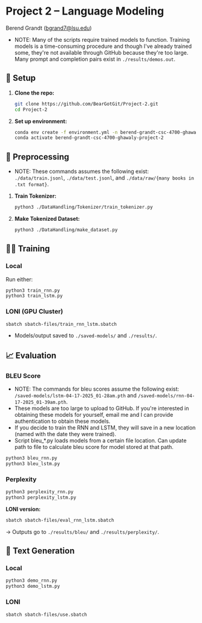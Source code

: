 # Project 2 – Language Modeling

Berend Grandt (bgrand7@lsu.edu)

* NOTE: Many of the scripts require trained models to function. Training models is a time-consuming procedure and though I've already trained some, they're not available through GitHub because they're too large. Many prompt and completion pairs exist in `./results/demos.out`.

## 🔧 Setup

1. **Clone the repo:**
   ```bash
   git clone https://github.com/BearGotGit/Project-2.git
   cd Project-2
   ```

2. **Set up environment:**
   ```bash
   conda env create -f environment.yml -n berend-grandt-csc-4700-ghawaly-project-2
   conda activate berend-grandt-csc-4700-ghawaly-project-2
   ```

## 🧼 Preprocessing
- NOTE: These commands assumes the following exist: `./data/train.jsonl`, `./data/test.jsonl`, and `./data/raw/{many books in .txt format}`.

1. **Train Tokenizer:**
   ```bash
   python3 ./DataHandling/Tokenizer/train_tokenizer.py
   ```

2. **Make Tokenized Dataset:**
   ```bash
   python3 ./DataHandling/make_dataset.py
   ```

## 🏋️‍♂️ Training

### Local
Run either:
```bash
python3 train_rnn.py
python3 train_lstm.py
```

### LONI (GPU Cluster)
  ```bash
  sbatch sbatch-files/train_rnn_lstm.sbatch
  ```
- Models/output saved to `./saved-models/` and `./results/`.

## 📈 Evaluation

### BLEU Score
- NOTE: The commands for bleu scores assume the following exist: `/saved-models/lstm-04-17-2025_01-28am.pth` and `/saved-models/rnn-04-17-2025_01-39am.pth`.
- These models are too large to upload to GitHub. If you're interested in obtaining these models for yourself, email me and I can provide authentication to obtain these models.
- If you decide to train the RNN and LSTM, they will save in a new location (named with the date they were trained). 
- Script bleu_*.py loads models from a certain file location. Can update path to file to calculate bleu score for model stored at that path. 

```bash
python3 bleu_rnn.py
python3 bleu_lstm.py
```

### Perplexity
```bash
python3 perplexity_rnn.py
python3 perplexity_lstm.py
```

**LONI version:**
```bash
sbatch sbatch-files/eval_rnn_lstm.sbatch
```
→ Outputs go to `./results/bleu/` and `./results/perplexity/`.

## 📝 Text Generation

### Local
```bash
python3 demo_rnn.py
python3 demo_lstm.py
```

### LONI
```bash
sbatch sbatch-files/use.sbatch
```

